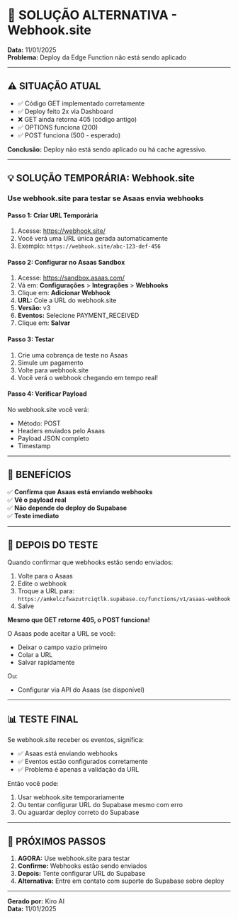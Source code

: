 # 🔧 SOLUÇÃO ALTERNATIVA - Webhook.site

**Data:** 11/01/2025  
**Problema:** Deploy da Edge Function não está sendo aplicado

---

## ⚠️ SITUAÇÃO ATUAL

- ✅ Código GET implementado corretamente
- ✅ Deploy feito 2x via Dashboard
- ❌ GET ainda retorna 405 (código antigo)
- ✅ OPTIONS funciona (200)
- ✅ POST funciona (500 - esperado)

**Conclusão:** Deploy não está sendo aplicado ou há cache agressivo.

---

## 💡 SOLUÇÃO TEMPORÁRIA: Webhook.site

### Use webhook.site para testar se Asaas envia webhooks

#### Passo 1: Criar URL Temporária

1. Acesse: https://webhook.site/
2. Você verá uma URL única gerada automaticamente
3. Exemplo: `https://webhook.site/abc-123-def-456`

#### Passo 2: Configurar no Asaas Sandbox

1. Acesse: https://sandbox.asaas.com/
2. Vá em: **Configurações** > **Integrações** > **Webhooks**
3. Clique em: **Adicionar Webhook**
4. **URL:** Cole a URL do webhook.site
5. **Versão:** v3
6. **Eventos:** Selecione PAYMENT_RECEIVED
7. Clique em: **Salvar**

#### Passo 3: Testar

1. Crie uma cobrança de teste no Asaas
2. Simule um pagamento
3. Volte para webhook.site
4. Você verá o webhook chegando em tempo real!

#### Passo 4: Verificar Payload

No webhook.site você verá:
- Método: POST
- Headers enviados pelo Asaas
- Payload JSON completo
- Timestamp

---

## 🎯 BENEFÍCIOS

✅ **Confirma que Asaas está enviando webhooks**  
✅ **Vê o payload real**  
✅ **Não depende do deploy do Supabase**  
✅ **Teste imediato**

---

## 🔄 DEPOIS DO TESTE

Quando confirmar que webhooks estão sendo enviados:

1. Volte para o Asaas
2. Edite o webhook
3. Troque a URL para: `https://amkelczfwazutrciqtlk.supabase.co/functions/v1/asaas-webhook`
4. Salve

**Mesmo que GET retorne 405, o POST funciona!**

O Asaas pode aceitar a URL se você:
- Deixar o campo vazio primeiro
- Colar a URL
- Salvar rapidamente

Ou:
- Configurar via API do Asaas (se disponível)

---

## 📊 TESTE FINAL

Se webhook.site receber os eventos, significa:
- ✅ Asaas está enviando webhooks
- ✅ Eventos estão configurados corretamente
- ✅ Problema é apenas a validação da URL

Então você pode:
1. Usar webhook.site temporariamente
2. Ou tentar configurar URL do Supabase mesmo com erro
3. Ou aguardar deploy correto do Supabase

---

## 🚀 PRÓXIMOS PASSOS

1. **AGORA:** Use webhook.site para testar
2. **Confirme:** Webhooks estão sendo enviados
3. **Depois:** Tente configurar URL do Supabase
4. **Alternativa:** Entre em contato com suporte do Supabase sobre deploy

---

**Gerado por:** Kiro AI  
**Data:** 11/01/2025
